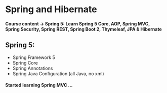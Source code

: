 # Spring and Hibernate

#### Course content -> Spring 5: Learn Spring 5 Core, AOP, Spring MVC, Spring Security, Spring REST, Spring Boot 2, Thymeleaf, JPA & Hibernate

## Spring 5:

- Spring Framework 5
- Spring Core
- Spring Annotations
- Spring Java Configuration (all Java, no xml)

#### Started learning Spring MVC ...

